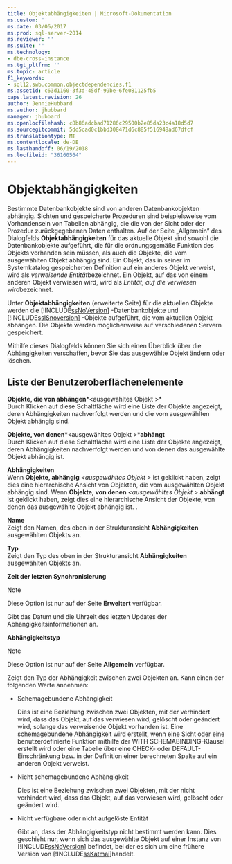 ```yaml
---
title: Objektabhängigkeiten | Microsoft-Dokumentation
ms.custom: ''
ms.date: 03/06/2017
ms.prod: sql-server-2014
ms.reviewer: ''
ms.suite: ''
ms.technology:
- dbe-cross-instance
ms.tgt_pltfrm: ''
ms.topic: article
f1_keywords:
- sql12.swb.common.objectdependencies.f1
ms.assetid: c63d1160-3f3d-45df-99be-6fe081125fb5
caps.latest.revision: 26
author: JennieHubbard
ms.author: jhubbard
manager: jhubbard
ms.openlocfilehash: c8b86adcbad71286c29500b2e85da23c4a18d5d7
ms.sourcegitcommit: 5dd5cad0c1bbd308471d6c885f516948ad67dfcf
ms.translationtype: MT
ms.contentlocale: de-DE
ms.lasthandoff: 06/19/2018
ms.locfileid: "36160564"
---
```

# <a name="object-dependencies"></a>Objektabhängigkeiten
  Bestimmte Datenbankobjekte sind von anderen Datenbankobjekten abhängig. Sichten und gespeicherte Prozeduren sind beispielsweise vom Vorhandensein von Tabellen abhängig, die die von der Sicht oder der Prozedur zurückgegebenen Daten enthalten. Auf der Seite „Allgemein“ des Dialogfelds **Objektabhängigkeiten** für das aktuelle Objekt sind sowohl die Datenbankobjekte aufgeführt, die für die ordnungsgemäße Funktion des Objekts vorhanden sein müssen, als auch die Objekte, die vom ausgewählten Objekt abhängig sind. Ein Objekt, das in seiner im Systemkatalog gespeicherten Definition auf ein anderes Objekt verweist, wird als *verweisende Entität*bezeichnet. Ein Objekt, auf das von einem anderen Objekt verwiesen wird, wird als *Entität, auf die verwiesen wird*bezeichnet.  
  
 Unter **Objektabhängigkeiten** (erweiterte Seite) für die aktuellen Objekte werden die [!INCLUDE[ssNoVersion](../../includes/ssnoversion-md.md)] -Datenbankobjekte und [!INCLUDE[ssISnoversion](../../includes/ssisnoversion-md.md)] -Objekte aufgeführt, die vom aktuellen Objekt abhängen. Die Objekte werden möglicherweise auf verschiedenen Servern gespeichert.  
  
 Mithilfe dieses Dialogfelds können Sie sich einen Überblick über die Abhängigkeiten verschaffen, bevor Sie das ausgewählte Objekt ändern oder löschen.  
  
## <a name="uielement-list"></a>Liste der Benutzeroberflächenelemente  
 **Objekte, die von abhängen***\<ausgewähltes Objekt >*   
 Durch Klicken auf diese Schaltfläche wird eine Liste der Objekte angezeigt, deren Abhängigkeiten nachverfolgt werden und die vom ausgewählten Objekt abhängig sind.  
  
 **Objekte, von denen***\<ausgewähltes Objekt >***abhängt**   
 Durch Klicken auf diese Schaltfläche wird eine Liste der Objekte angezeigt, deren Abhängigkeiten nachverfolgt werden und von denen das ausgewählte Objekt abhängig ist.  
  
 **Abhängigkeiten**  
 Wenn **Objekte, abhängig**  *\<ausgewähltes Objekt >* ist geklickt haben, zeigt dies eine hierarchische Ansicht von Objekten, die vom ausgewählten Objekt abhängig sind. Wenn **Objekte, von denen**  *\<ausgewähltes Objekt >* **abhängt** ist geklickt haben, zeigt dies eine hierarchische Ansicht der Objekte, von denen das ausgewählte Objekt abhängig ist. .  
  
 **Name**  
 Zeigt den Namen, des oben in der Strukturansicht **Abhängigkeiten** ausgewählten Objekts an.  
  
 **Typ**  
 Zeigt den Typ des oben in der Strukturansicht **Abhängigkeiten** ausgewählten Objekts an.  
  
 **Zeit der letzten Synchronisierung**  
 > [!NOTE]  
>  Diese Option ist nur auf der Seite **Erweitert** verfügbar.  
  
 Gibt das Datum und die Uhrzeit des letzten Updates der Abhängigkeitsinformationen an.  
  
 **Abhängigkeitstyp**  
 > [!NOTE]  
>  Diese Option ist nur auf der Seite **Allgemein** verfügbar.  
  
 Zeigt den Typ der Abhängigkeit zwischen zwei Objekten an. Kann einen der folgenden Werte annehmen:  
  
-   Schemagebundene Abhängigkeit  
  
     Dies ist eine Beziehung zwischen zwei Objekten, mit der verhindert wird, dass das Objekt, auf das verwiesen wird, gelöscht oder geändert wird, solange das verweisende Objekt vorhanden ist. Eine schemagebundene Abhängigkeit wird erstellt, wenn eine Sicht oder eine benutzerdefinierte Funktion mithilfe der WITH SCHEMABINDING-Klausel erstellt wird oder eine Tabelle über eine CHECK- oder DEFAULT-Einschränkung bzw. in der Definition einer berechneten Spalte auf ein anderen Objekt verweist.  
  
-   Nicht schemagebundene Abhängigkeit  
  
     Dies ist eine Beziehung zwischen zwei Objekten, mit der nicht verhindert wird, dass das Objekt, auf das verwiesen wird, gelöscht oder geändert wird.  
  
-   Nicht verfügbare oder nicht aufgelöste Entität  
  
     Gibt an, dass der Abhängigkeitstyp nicht bestimmt werden kann. Dies geschieht nur, wenn sich das ausgewählte Objekt auf einer Instanz von [!INCLUDE[ssNoVersion](../../includes/ssnoversion-md.md)] befindet, bei der es sich um eine frühere Version von [!INCLUDE[ssKatmai](../../includes/sskatmai-md.md)]handelt.  
  
  